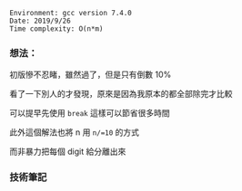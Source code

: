 ```
Environment: gcc version 7.4.0
Date: 2019/9/26
Time complexity: O(n*m)
```

### 想法：

初版慘不忍睹，雖然過了，但是只有倒數 10%

看了一下別人的才發現，原來是因為我原本的都全部除完才比較

可以提早先使用 `break` 這樣可以節省很多時間

此外這個解法也將 n 用 `n/=10` 的方式

而非暴力把每個 digit 給分離出來

### 技術筆記

